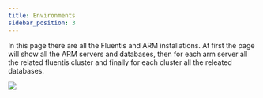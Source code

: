 ```yaml
---
title: Environments
sidebar_position: 3
--- 
```


In this page there are all the Fluentis and ARM installations. At first the page will show all the ARM servers and databases, then for each arm server all the related fluentis cluster and finally for each cluster all the releated databases.

![](/img/neutral/fluentisliveupdate/basic/flu-install-liveupdate/picture12.png)